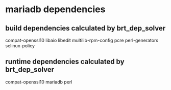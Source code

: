 mariadb dependencies
====================

build dependencies calculated by brt_dep_solver
-----------------------------------------------
compat-openssl10
libaio
libedit
multilib-rpm-config
pcre
perl-generators
selinux-policy

runtime dependencies calculated by brt_dep_solver
-------------------------------------------------
compat-openssl10
mariadb
perl
